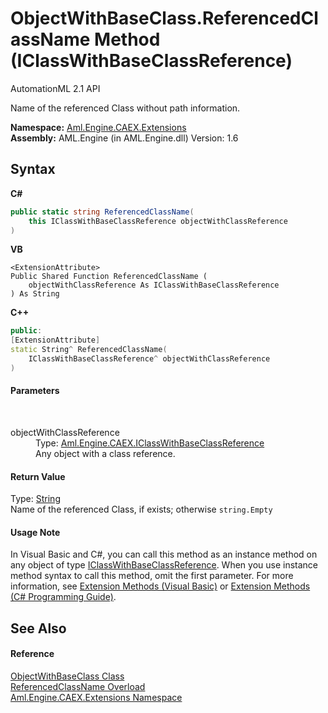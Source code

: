 # ObjectWithBaseClass.ReferencedClassName Method (IClassWithBaseClassReference)
AutomationML 2.1 API 

Name of the referenced Class without path information.

**Namespace:**&nbsp;<a href="N_Aml_Engine_CAEX_Extensions">Aml.Engine.CAEX.Extensions</a><br />**Assembly:**&nbsp;AML.Engine (in AML.Engine.dll) Version: 1.6

## Syntax

**C#**<br />
``` C#
public static string ReferencedClassName(
	this IClassWithBaseClassReference objectWithClassReference
)
```

**VB**<br />
``` VB
<ExtensionAttribute>
Public Shared Function ReferencedClassName ( 
	objectWithClassReference As IClassWithBaseClassReference
) As String
```

**C++**<br />
``` C++
public:
[ExtensionAttribute]
static String^ ReferencedClassName(
	IClassWithBaseClassReference^ objectWithClassReference
)
```


#### Parameters
&nbsp;<dl><dt>objectWithClassReference</dt><dd>Type: <a href="T_Aml_Engine_CAEX_IClassWithBaseClassReference">Aml.Engine.CAEX.IClassWithBaseClassReference</a><br />Any object with a class reference.</dd></dl>

#### Return Value
Type: <a href="https://docs.microsoft.com/dotnet/api/system.string" target="_parent" rel="noopener noreferrer">String</a><br />Name of the referenced Class, if exists; otherwise `string.Empty`

#### Usage Note
In Visual Basic and C#, you can call this method as an instance method on any object of type <a href="T_Aml_Engine_CAEX_IClassWithBaseClassReference">IClassWithBaseClassReference</a>. When you use instance method syntax to call this method, omit the first parameter. For more information, see <a href="https://docs.microsoft.com/dotnet/visual-basic/programming-guide/language-features/procedures/extension-methods" target="_blank" rel="noopener noreferrer">Extension Methods (Visual Basic)</a> or <a href="https://docs.microsoft.com/dotnet/csharp/programming-guide/classes-and-structs/extension-methods" target="_blank" rel="noopener noreferrer">Extension Methods (C# Programming Guide)</a>.

## See Also


#### Reference
<a href="T_Aml_Engine_CAEX_Extensions_ObjectWithBaseClass">ObjectWithBaseClass Class</a><br /><a href="Overload_Aml_Engine_CAEX_Extensions_ObjectWithBaseClass_ReferencedClassName">ReferencedClassName Overload</a><br /><a href="N_Aml_Engine_CAEX_Extensions">Aml.Engine.CAEX.Extensions Namespace</a><br />